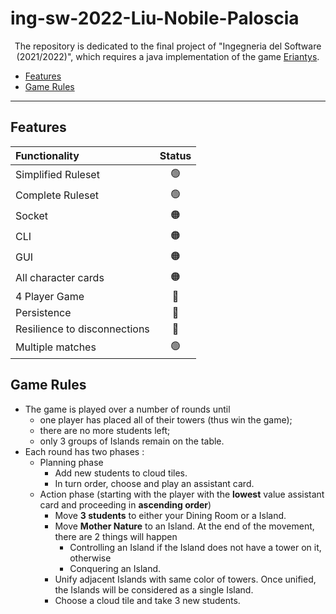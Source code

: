 # ing-sw-2022-Liu-Nobile-Paloscia

<div style="text-align: center;">
  
The repository is dedicated to the final project of "Ingegneria del Software (2021/2022)", which requires a java implementation of the game [Eriantys](https://www.craniocreations.it/prodotto/eriantys/).
  
</div>


* [Features](#features)
* [Game Rules](#Game-Rules)

---

## Features

| Functionality | Status |
|:-----------------------|:------------------------------------:|
| Simplified Ruleset | 🟢 |
| Complete Ruleset | 🟢 |
| Socket |🟠 |
| CLI | 🟠 |
| GUI | 🟠 |
| All character cards | 🟠 |
| 4 Player Game | 🔴 |
| Persistence | 🔴 |
| Resilience to disconnections | 🔴 |
| Multiple matches | 🟢 |

## Game Rules

* The game is played over a number of rounds until 
  * one player has placed all of their towers (thus win the game);
  * there are no more students left;
  * only 3 groups of Islands remain on the table.
* Each round has two phases : 
  * Planning phase
    * Add new students to cloud tiles. 
    * In turn order, choose and play an assistant card. 
  * Action phase (starting with the player with the **lowest** value assistant card and proceeding in **ascending order**) 
    * Move **3 students** to either your Dining Room or a Island.
    * Move **Mother Nature** to an Island. At the end of the movement, there are 2 things will happen 
      * Controlling an Island if the Island does not have a tower on it, otherwise
      * Conquering an Island.
    * Unify adjacent Islands with same color of towers. Once unified, the Islands will be considered as a single Island.
    * Choose a cloud tile and take 3 new students. 
